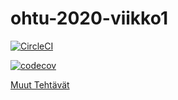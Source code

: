 # ohtu-2020-viikko1

[![CircleCI](https://circleci.com/gh/Mikxdi/ohtu-2020-viikko1.svg?style=svg)](https://circleci.com/gh/Mikxdi/ohtu-2020-viikko1)



[![codecov](https://codecov.io/gh/Mikxdi/ohtu-2020-viikko1/branch/master/graph/badge.svg)](https://codecov.io/gh/Mikxdi/ohtu-2020-viikko1)


[Muut Tehtävät](https://github.com/Mikxdi/ohtu-2020)

